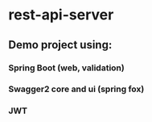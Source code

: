# rest-api-server

## Demo project using:
### Spring Boot (web, validation)
### Swagger2 core and ui (spring fox)
### JWT
